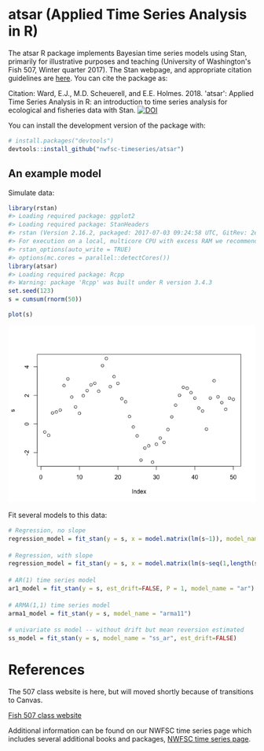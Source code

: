 atsar (Applied Time Series Analysis in R)
=========================================

The atsar R package implements Bayesian time series models using Stan, primarily for illustrative purposes and teaching (University of Washington's Fish 507, Winter quarter 2017). The Stan webpage, and appropriate citation guidelines are [here](http://mc-stan.org/). You can cite the package as:

Citation: Ward, E.J., M.D. Scheuerell, and E.E. Holmes. 2018. 'atsar': Applied Time Series Analysis in R: an introduction to time series analysis for ecological and fisheries data with Stan. [![DOI](https://zenodo.org/badge/DOI/10.5281/zenodo.1158021.svg)](https://doi.org/10.5281/zenodo.1158021)

You can install the development version of the package with:

``` r
# install.packages("devtools")
devtools::install_github("nwfsc-timeseries/atsar")
```

An example model
----------------

Simulate data:

``` r
library(rstan)
#> Loading required package: ggplot2
#> Loading required package: StanHeaders
#> rstan (Version 2.16.2, packaged: 2017-07-03 09:24:58 UTC, GitRev: 2e1f913d3ca3)
#> For execution on a local, multicore CPU with excess RAM we recommend calling
#> rstan_options(auto_write = TRUE)
#> options(mc.cores = parallel::detectCores())
library(atsar)
#> Loading required package: Rcpp
#> Warning: package 'Rcpp' was built under R version 3.4.3
set.seed(123)
s = cumsum(rnorm(50))
```

``` r
plot(s)
```

![](README-figs/plot-1.png)

Fit several models to this data:

``` r
# Regression, no slope
regression_model = fit_stan(y = s, x = model.matrix(lm(s~1)), model_name="regression")

# Regression, with slope
regression_model = fit_stan(y = s, x = model.matrix(lm(s~seq(1,length(s)))), model_name="regression")

# AR(1) time series model
ar1_model = fit_stan(y = s, est_drift=FALSE, P = 1, model_name = "ar")

# ARMA(1,1) time series model
arma1_model = fit_stan(y = s, model_name = "arma11")

# univariate ss model -- without drift but mean reversion estimated
ss_model = fit_stan(y = s, model_name = "ss_ar", est_drift=FALSE)
```

References
==========

The 507 class website is here, but will moved shortly because of transitions to Canvas.

[Fish 507 class website](https://catalyst.uw.edu/workspace/fish203/35553/243766)

Additional information can be found on our NWFSC time series page which includes several additional books and packages, [NWFSC time series page](https://nwfsc-timeseries.github.io/).
